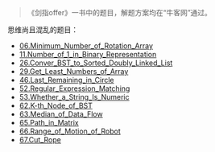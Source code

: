 > 《剑指offer》一书中的题目，解题方案均在“牛客网”通过。

思维尚且混乱的题目：

- [06.Minimum_Number_of_Rotation_Array](06.Minimum_Number_of_Rotation_Array.cpp)
- [11.Number_of_1_in_Binary_Representation](11.Number_of_1_in_Binary_Representation.cpp)
- [26.Conver_BST_to_Sorted_Doubly_Linked_List](26.Conver_BST_to_Sorted_Doubly_Linked_List.cpp)
- [29.Get_Least_Numbers_of_Array](29.Get_Least_Numbers_of_Array.cpp)
- [46.Last_Remaining_in_Circle](46.Last_Remaining_in_Circle.cpp)
- [52.Regular_Expression_Matching](52.Regular_Expression_Matching.cpp)
- [53.Whether_a_String_Is_Numeric](53.Whether_a_String_Is_Numeric.cpp)
- [62.K-th_Node_of_BST](62.K-th_Node_of_BST.cpp)
- [63.Median_of_Data_Flow](63.Median_of_Data_Flow.cpp)
- [65.Path_in_Matrix](65.Path_in_Matrix.cpp)
- [66.Range_of_Motion_of_Robot](66.Range_of_Motion_of_Robot.cpp)
- [67.Cut_Rope](67.Cut_Rope.cpp)
